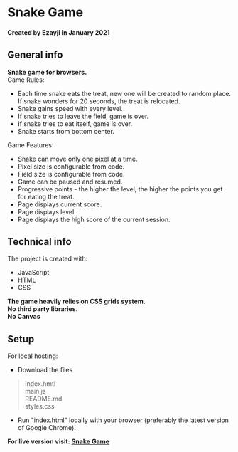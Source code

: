 # Snake Game
#### Created by Ezayji in January 2021
## General info
**Snake game for browsers.**<br/>
Game Rules:
* Each time snake eats the treat, new one will be created to random place. If snake wonders for 20 seconds, the treat is relocated.
* Snake gains speed with every level.
* If snake tries to leave the field, game is over.
* If snake tries to eat itself, game is over.
* Snake starts from bottom center.

Game Features:
* Snake can move only one pixel at a time.
* Pixel size is configurable from code.
* Field size is configurable from code.
* Game can be paused and resumed.
* Progressive points - the higher the level, the higher the points you get for eating the treat. 
* Page displays current score.
* Page displays level.
* Page displays the high score of the current session.
## Technical info
The project is created with:
* JavaScript
* HTML
* CSS

**The game heavily relies on CSS grids system.**<br/>
**No third party libraries.**<br/>
**No Canvas**
## Setup
For local hosting:
* Download the files
> index.hmtl<br/>
> main.js<br/>
> README.md<br/>
> styles.css
* Run "index.html" locally with your browser (preferably the latest version of Google Chrome).

**For live version visit: [Snake Game](https://ezayji.github.io/snake-game/)** 